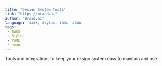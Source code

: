 ```yaml
---
title: "Design System Tools"
link: "https://brand.ai"
author: "Brand.ai"
language: "SASS, Stylus, YAML, JSON"
tags:
 - SASS
 - Stylus
 - YAML
 - JSON
---
```


Tools and integrations to keep your design system easy to maintain and use
